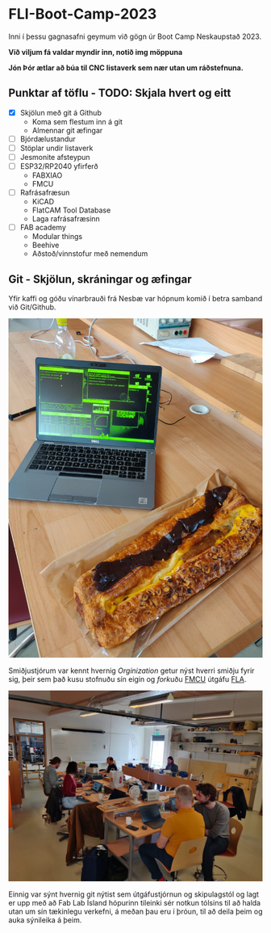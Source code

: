 # FLI-Boot-Camp-2023

Inni í þessu gagnasafni geymum við gögn úr Boot Camp Neskaupstað 2023.

**Við viljum fá valdar myndir inn, notið img möppuna**

**Jón Þór ætlar að búa til CNC listaverk sem nær utan um ráðstefnuna.**

## Punktar af töflu - TODO: Skjala hvert og eitt
- [x] Skjölun með git á Github
  - Koma sem flestum inn á git
  - Almennar git æfingar
- [ ] Bjórdælustandur
- [ ] Stöplar undir listaverk
- [ ] Jesmonite afsteypun
- [ ] ESP32/RP2040 yfirferð
  - FABXIAO 
  - FMCU
- [ ] Rafrásafræsun
  - KiCAD
  - FlatCAM Tool Database
  - Laga rafrásafræsinn
- [ ] FAB academy
  - Modular things
  - Beehive
  - Aðstoð/vinnstofur með nemendum

## Git - Skjölun, skráningar og æfingar

Yfir kaffi og góðu vínarbrauði frá Nesbæ var hópnum komið í betra samband við Git/Github. 

![Git](img/vinarbraud.jpg)

Smiðjustjórum var kennt hvernig *Orginization* getur nýst hverri smiðju fyrir sig, þeir sem það kusu stofnuðu sín eigin og *fork*uðu [FMCU](https://github.com/Fab-Lab-Akureyri/fla-fmcu/) útgáfu [FLA](http://fla.is/).  

![Hópurinn](img/hopur.jpg)

Einnig var sýnt hvernig git nýtist sem útgáfustjórnun og skipulagstól og lagt er upp með að Fab Lab Ísland hópurinn tileinki sér notkun tólsins til að halda utan um sín tækinlegu verkefni, á meðan þau eru í þróun, til að deila þeim og auka sýnileika á þeim. 